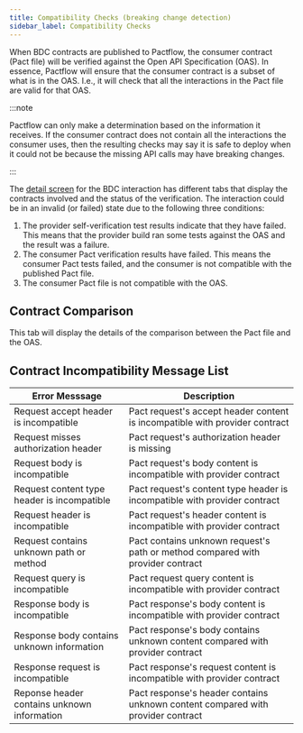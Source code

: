 ```yaml
---
title: Compatibility Checks (breaking change detection)
sidebar_label: Compatibility Checks
---
```


When BDC contracts are published to Pactflow, the consumer contract (Pact file) will be verified against the Open API Specification (OAS).
In essence, Pactflow will ensure that the consumer contract is a subset of what is in the OAS. I.e., it will check that all the interactions in the Pact file are valid for that OAS.

:::note

Pactflow can only make a determination based on the information it receives. If the consumer contract does not contain all the 
interactions the consumer uses, then the resulting checks may say it is safe to deploy when it could not be because the missing API
calls may have breaking changes.

:::

The [detail screen](../user-interface/bi-directional) for the BDC interaction has different tabs that display the contracts involved and the status of the verification. The interaction could be in an invalid (or failed) state due to the following three conditions:

1. The provider self-verification test results indicate that they have failed. This means that the provider build ran some tests against the OAS and the result was a failure.
2. The consumer Pact verification results have failed. This means the consumer Pact tests failed, and the consumer is not compatible with the published Pact file.
3. The consumer Pact file is not compatible with the OAS.

## Contract Comparison

This tab will display the details of the comparison between the Pact file and the OAS.

## Contract Incompatibility Message List

| Error Messsage | Description |
| ---------- | ----------- |
| Request accept header is incompatible | Pact request's accept header content is incompatible with provider contract |
| Request misses authorization header | Pact request's authorization header is missing |
| Request body is incompatible | Pact request's body content is incompatible with provider contract |
| Request content type header is incompatible | Pact request's content type header is incompatible with provider contract |
| Request header is incompatible | Pact request's header content is incompatible with provider contract|
| Request contains unknown path or method | Pact contains unknown request's path or method compared with provider contract |
| Request query is incompatible | Pact request query content is incompatible with provider contract |
| Response body is incompatible | Pact response's body content is incompatible with provider contract |
| Response body contains unknown information | Pact response's body contains unknown content compared with provider contract|
| Response request is incompatible | Pact response's request content is incompatible with provider contract|
| Reponse header contains unknown information | Pact response's header contains unknown content compared with provider contract |